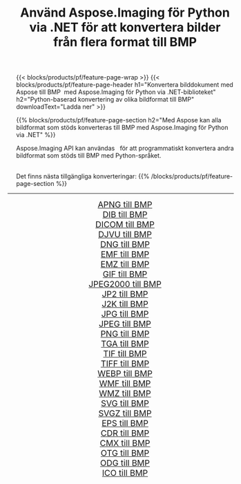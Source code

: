 ﻿---
title: Använd Aspose.Imaging för Python via .NET för att konvertera bilder från flera format till BMP 
weight: 3920
url: /sv/python-net/conversion/to/bmp/ 
lang: sv
langdirlevel: 2
locales: zh-hans,ja,it,ru,de,es,fr,nl,id,lt,pl,pt,vi,tr,ko,zh-hant,ar,hi,th,sv,cs,uk,he
description: Du kan använda Aspose.Imaging för Python via .NET-biblioteket för att konvertera från en mängd olika format till BMP
---

{{< blocks/products/pf/feature-page-wrap >}}
{{< blocks/products/pf/feature-page-header h1="Konvertera bilddokument med Aspose till BMP  med Aspose.Imaging för Python via .NET-biblioteket" h2="Python-baserad konvertering av olika bildformat till BMP" downloadText="Ladda ner" >}}


{{% blocks/products/pf/feature-page-section  h2="Med Aspose kan alla bildformat som stöds konverteras till BMP med Aspose.Imaging för Python via .NET" %}}
<p align=justify>Aspose.Imaging API kan användas   för att programmatiskt konvertera andra bildformat som stöds till BMP med Python-språket.</p>
<br/>
Det finns nästa tillgängliga konverteringar:
{{% /blocks/products/pf/feature-page-section %}}
<div class="container-fluid productfamilypage bg-gray">
    <div class="convertypes bg-gray agp-content section">
        <div class="container">
		<hr style="margin-left:-20px;"/>
		<div class="row other-converters" style="gap: 10px;font-size: 19px;text-align:center;">
		    <div class='col-md-2 other-converter remove-lp remove-rp'><a href="/imaging/sv/python-net/conversion/apng-to-bmp/" style="padding:15px;">APNG till BMP</a></div>
<div class='col-md-2 other-converter remove-lp remove-rp'><a href="/imaging/sv/python-net/conversion/dib-to-bmp/" style="padding:15px;">DIB till BMP</a></div>
<div class='col-md-2 other-converter remove-lp remove-rp'><a href="/imaging/sv/python-net/conversion/dicom-to-bmp/" style="padding:15px;">DICOM till BMP</a></div>
<div class='col-md-2 other-converter remove-lp remove-rp'><a href="/imaging/sv/python-net/conversion/djvu-to-bmp/" style="padding:15px;">DJVU till BMP</a></div>
<div class='col-md-2 other-converter remove-lp remove-rp'><a href="/imaging/sv/python-net/conversion/dng-to-bmp/" style="padding:15px;">DNG till BMP</a></div>
<div class='col-md-2 other-converter remove-lp remove-rp'><a href="/imaging/sv/python-net/conversion/emf-to-bmp/" style="padding:15px;">EMF till BMP</a></div>
<div class='col-md-2 other-converter remove-lp remove-rp'><a href="/imaging/sv/python-net/conversion/emz-to-bmp/" style="padding:15px;">EMZ till BMP</a></div>
<div class='col-md-2 other-converter remove-lp remove-rp'><a href="/imaging/sv/python-net/conversion/gif-to-bmp/" style="padding:15px;">GIF till BMP</a></div>
<div class='col-md-2 other-converter remove-lp remove-rp'><a href="/imaging/sv/python-net/conversion/jpeg2000-to-bmp/" style="padding:15px;">JPEG2000 till BMP</a></div>
<div class='col-md-2 other-converter remove-lp remove-rp'><a href="/imaging/sv/python-net/conversion/jp2-to-bmp/" style="padding:15px;">JP2 till BMP</a></div>
<div class='col-md-2 other-converter remove-lp remove-rp'><a href="/imaging/sv/python-net/conversion/j2k-to-bmp/" style="padding:15px;">J2K till BMP</a></div>
<div class='col-md-2 other-converter remove-lp remove-rp'><a href="/imaging/sv/python-net/conversion/jpg-to-bmp/" style="padding:15px;">JPG till BMP</a></div>
<div class='col-md-2 other-converter remove-lp remove-rp'><a href="/imaging/sv/python-net/conversion/jpeg-to-bmp/" style="padding:15px;">JPEG till BMP</a></div>
<div class='col-md-2 other-converter remove-lp remove-rp'><a href="/imaging/sv/python-net/conversion/png-to-bmp/" style="padding:15px;">PNG till BMP</a></div>
<div class='col-md-2 other-converter remove-lp remove-rp'><a href="/imaging/sv/python-net/conversion/tga-to-bmp/" style="padding:15px;">TGA till BMP</a></div>
<div class='col-md-2 other-converter remove-lp remove-rp'><a href="/imaging/sv/python-net/conversion/tif-to-bmp/" style="padding:15px;">TIF till BMP</a></div>
<div class='col-md-2 other-converter remove-lp remove-rp'><a href="/imaging/sv/python-net/conversion/tiff-to-bmp/" style="padding:15px;">TIFF till BMP</a></div>
<div class='col-md-2 other-converter remove-lp remove-rp'><a href="/imaging/sv/python-net/conversion/webp-to-bmp/" style="padding:15px;">WEBP till BMP</a></div>
<div class='col-md-2 other-converter remove-lp remove-rp'><a href="/imaging/sv/python-net/conversion/wmf-to-bmp/" style="padding:15px;">WMF till BMP</a></div>
<div class='col-md-2 other-converter remove-lp remove-rp'><a href="/imaging/sv/python-net/conversion/wmz-to-bmp/" style="padding:15px;">WMZ till BMP</a></div>
<div class='col-md-2 other-converter remove-lp remove-rp'><a href="/imaging/sv/python-net/conversion/svg-to-bmp/" style="padding:15px;">SVG till BMP</a></div>
<div class='col-md-2 other-converter remove-lp remove-rp'><a href="/imaging/sv/python-net/conversion/svgz-to-bmp/" style="padding:15px;">SVGZ till BMP</a></div>
<div class='col-md-2 other-converter remove-lp remove-rp'><a href="/imaging/sv/python-net/conversion/eps-to-bmp/" style="padding:15px;">EPS till BMP</a></div>
<div class='col-md-2 other-converter remove-lp remove-rp'><a href="/imaging/sv/python-net/conversion/cdr-to-bmp/" style="padding:15px;">CDR till BMP</a></div>
<div class='col-md-2 other-converter remove-lp remove-rp'><a href="/imaging/sv/python-net/conversion/cmx-to-bmp/" style="padding:15px;">CMX till BMP</a></div>
<div class='col-md-2 other-converter remove-lp remove-rp'><a href="/imaging/sv/python-net/conversion/otg-to-bmp/" style="padding:15px;">OTG till BMP</a></div>
<div class='col-md-2 other-converter remove-lp remove-rp'><a href="/imaging/sv/python-net/conversion/odg-to-bmp/" style="padding:15px;">ODG till BMP</a></div>
<div class='col-md-2 other-converter remove-lp remove-rp'><a href="/imaging/sv/python-net/conversion/ico-to-bmp/" style="padding:15px;">ICO till BMP</a></div>
                </div>
        </div>
    </div>
</div>
<br/>

